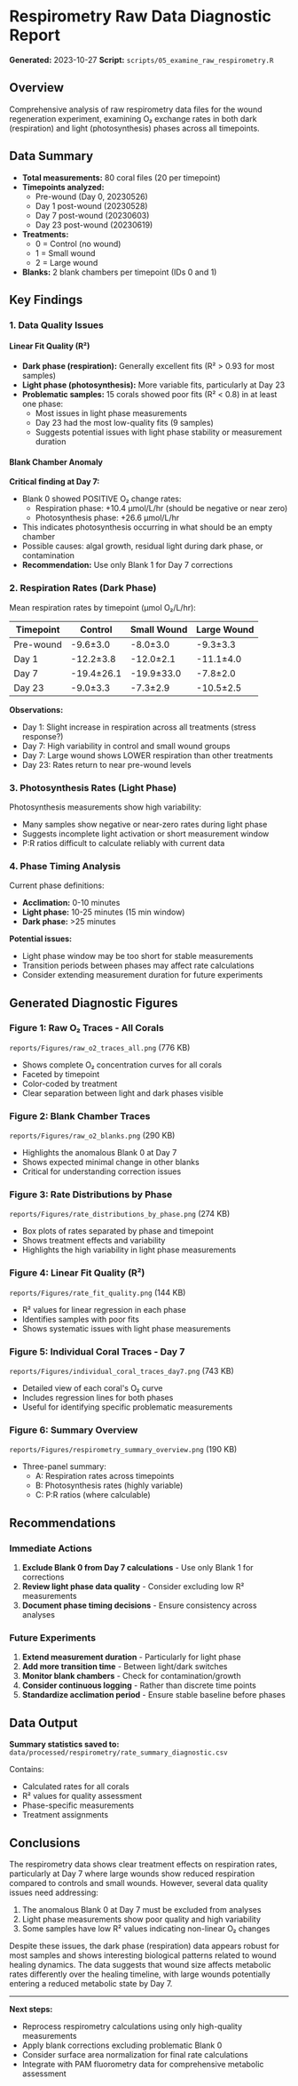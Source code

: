 # Respirometry Raw Data Diagnostic Report

**Generated:** 2023-10-27
**Script:** `scripts/05_examine_raw_respirometry.R`

## Overview

Comprehensive analysis of raw respirometry data files for the wound regeneration experiment, examining O₂ exchange rates in both dark (respiration) and light (photosynthesis) phases across all timepoints.

## Data Summary

- **Total measurements:** 80 coral files (20 per timepoint)
- **Timepoints analyzed:**
  - Pre-wound (Day 0, 20230526)
  - Day 1 post-wound (20230528)
  - Day 7 post-wound (20230603)
  - Day 23 post-wound (20230619)
- **Treatments:**
  - 0 = Control (no wound)
  - 1 = Small wound
  - 2 = Large wound
- **Blanks:** 2 blank chambers per timepoint (IDs 0 and 1)

## Key Findings

### 1. Data Quality Issues

#### Linear Fit Quality (R²)
- **Dark phase (respiration):** Generally excellent fits (R² > 0.93 for most samples)
- **Light phase (photosynthesis):** More variable fits, particularly at Day 23
- **Problematic samples:** 15 corals showed poor fits (R² < 0.8) in at least one phase:
  - Most issues in light phase measurements
  - Day 23 had the most low-quality fits (9 samples)
  - Suggests potential issues with light phase stability or measurement duration

#### Blank Chamber Anomaly
**Critical finding at Day 7:**
- Blank 0 showed POSITIVE O₂ change rates:
  - Respiration phase: +10.4 µmol/L/hr (should be negative or near zero)
  - Photosynthesis phase: +26.6 µmol/L/hr
- This indicates photosynthesis occurring in what should be an empty chamber
- Possible causes: algal growth, residual light during dark phase, or contamination
- **Recommendation:** Use only Blank 1 for Day 7 corrections

### 2. Respiration Rates (Dark Phase)

Mean respiration rates by timepoint (µmol O₂/L/hr):

| Timepoint | Control | Small Wound | Large Wound |
|-----------|---------|-------------|-------------|
| Pre-wound | -9.6±3.0 | -8.0±3.0 | -9.3±3.3 |
| Day 1 | -12.2±3.8 | -12.0±2.1 | -11.1±4.0 |
| Day 7 | -19.4±26.1 | -19.9±33.0 | -7.8±2.0 |
| Day 23 | -9.0±3.3 | -7.3±2.9 | -10.5±2.5 |

**Observations:**
- Day 1: Slight increase in respiration across all treatments (stress response?)
- Day 7: High variability in control and small wound groups
- Day 7: Large wound shows LOWER respiration than other treatments
- Day 23: Rates return to near pre-wound levels

### 3. Photosynthesis Rates (Light Phase)

Photosynthesis measurements show high variability:
- Many samples show negative or near-zero rates during light phase
- Suggests incomplete light activation or short measurement window
- P:R ratios difficult to calculate reliably with current data

### 4. Phase Timing Analysis

Current phase definitions:
- **Acclimation:** 0-10 minutes
- **Light phase:** 10-25 minutes (15 min window)
- **Dark phase:** >25 minutes

**Potential issues:**
- Light phase window may be too short for stable measurements
- Transition periods between phases may affect rate calculations
- Consider extending measurement duration for future experiments

## Generated Diagnostic Figures

### Figure 1: Raw O₂ Traces - All Corals
`reports/Figures/raw_o2_traces_all.png` (776 KB)
- Shows complete O₂ concentration curves for all corals
- Faceted by timepoint
- Color-coded by treatment
- Clear separation between light and dark phases visible

### Figure 2: Blank Chamber Traces
`reports/Figures/raw_o2_blanks.png` (290 KB)
- Highlights the anomalous Blank 0 at Day 7
- Shows expected minimal change in other blanks
- Critical for understanding correction issues

### Figure 3: Rate Distributions by Phase
`reports/Figures/rate_distributions_by_phase.png` (274 KB)
- Box plots of rates separated by phase and timepoint
- Shows treatment effects and variability
- Highlights the high variability in light phase measurements

### Figure 4: Linear Fit Quality (R²)
`reports/Figures/rate_fit_quality.png` (144 KB)
- R² values for linear regression in each phase
- Identifies samples with poor fits
- Shows systematic issues with light phase measurements

### Figure 5: Individual Coral Traces - Day 7
`reports/Figures/individual_coral_traces_day7.png` (743 KB)
- Detailed view of each coral's O₂ curve
- Includes regression lines for both phases
- Useful for identifying specific problematic measurements

### Figure 6: Summary Overview
`reports/Figures/respirometry_summary_overview.png` (190 KB)
- Three-panel summary:
  - A: Respiration rates across timepoints
  - B: Photosynthesis rates (highly variable)
  - C: P:R ratios (where calculable)

## Recommendations

### Immediate Actions
1. **Exclude Blank 0 from Day 7 calculations** - Use only Blank 1 for corrections
2. **Review light phase data quality** - Consider excluding low R² measurements
3. **Document phase timing decisions** - Ensure consistency across analyses

### Future Experiments
1. **Extend measurement duration** - Particularly for light phase
2. **Add more transition time** - Between light/dark switches
3. **Monitor blank chambers** - Check for contamination/growth
4. **Consider continuous logging** - Rather than discrete time points
5. **Standardize acclimation period** - Ensure stable baseline before phases

## Data Output

**Summary statistics saved to:**
`data/processed/respirometry/rate_summary_diagnostic.csv`

Contains:
- Calculated rates for all corals
- R² values for quality assessment
- Phase-specific measurements
- Treatment assignments

## Conclusions

The respirometry data shows clear treatment effects on respiration rates, particularly at Day 7 where large wounds show reduced respiration compared to controls and small wounds. However, several data quality issues need addressing:

1. The anomalous Blank 0 at Day 7 must be excluded from analyses
2. Light phase measurements show poor quality and high variability
3. Some samples have low R² values indicating non-linear O₂ changes

Despite these issues, the dark phase (respiration) data appears robust for most samples and shows interesting biological patterns related to wound healing dynamics. The data suggests that wound size affects metabolic rates differently over the healing timeline, with large wounds potentially entering a reduced metabolic state by Day 7.

---

**Next steps:**
- Reprocess respirometry calculations using only high-quality measurements
- Apply blank corrections excluding problematic Blank 0
- Consider surface area normalization for final rate calculations
- Integrate with PAM fluorometry data for comprehensive metabolic assessment
